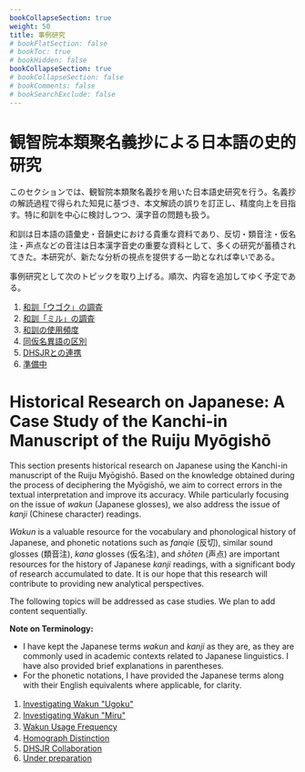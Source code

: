 ```yaml
---
bookCollapseSection: true
weight: 50
title: 事例研究
# bookFlatSection: false
# bookToc: true
# bookHidden: false
bookCollapseSection: true
# bookCollapseSection: false
# bookComments: false
# bookSearchExclude: false
---
```


# 観智院本類聚名義抄による日本語の史的研究


このセクションでは、観智院本類聚名義抄を用いた日本語史研究を行う。名義抄の解読過程で得られた知見に基づき、本文解読の誤りを訂正し、精度向上を目指す。特に和訓を中心に検討しつつ、漢字音の問題も扱う。

和訓は日本語の語彙史・音韻史における貴重な資料であり、反切・類音注・仮名注・声点などの音注は日本漢字音史の重要な資料として、多くの研究が蓄積されてきた。本研究が、新たな分析の視点を提供する一助となれば幸いである。

事例研究として次のトピックを取り上げる。順次、内容を追加してゆく予定である。


1. [和訓「ウゴク」の調査](/docs/notes/krm-main/case-study/1-ugoku/)　
2. [和訓「ミル」の調査](/docs/notes/krm-main/case-study/2-miru/)　
3. [和訓の使用頻度](/docs/notes/krm-main/case-study/3-wakun-uf/)　
4. [同仮名異語の区別](/docs/notes/krm-main/case-study/4-kana-split/)　
5. [DHSJRとの連携](/docs/notes/krm-main/case-study/5-dhsjr/)
6. [準備中](/docs/notes/krm-main/case-study/6/)


# Historical Research on Japanese: A Case Study of the Kanchi-in Manuscript of the Ruiju Myōgishō


This section presents historical research on Japanese using the Kanchi-in manuscript of the Ruiju Myōgishō. Based on the knowledge obtained during the process of deciphering the Myōgishō, we aim to correct errors in the textual interpretation and improve its accuracy. While particularly focusing on the issue of *wakun* (Japanese glosses), we also address the issue of *kanji* (Chinese character) readings.

*Wakun* is a valuable resource for the vocabulary and phonological history of Japanese, and phonetic notations such as *fanqie* (反切), similar sound glosses (類音注), *kana* glosses (仮名注), and *shōten* (声点) are important resources for the history of Japanese *kanji* readings, with a significant body of research accumulated to date. It is our hope that this research will contribute to providing new analytical perspectives.

The following topics will be addressed as case studies. We plan to add content sequentially.

**Note on Terminology:**

* I have kept the Japanese terms *wakun* and *kanji* as they are, as they are commonly used in academic contexts related to Japanese linguistics. I have also provided brief explanations in parentheses.
* For the phonetic notations, I have provided the Japanese terms along with their English equivalents where applicable, for clarity.


1. [Investigating Wakun "Ugoku"](/docs/notes/krm-main/case-study/1-ugoku/)　
2. [Investigating Wakun "Miru"](/docs/notes/krm-main/case-study/2-miru/)　
3. [Wakun Usage Frequency](/docs/notes/krm-main/case-study/3-wakun-uf/)　
4. [Homograph Distinction](/docs/notes/krm-main/case-study/4-kana-split/)　
5. [DHSJR Collaboration](/docs/notes/krm-main/case-study/5-dhsjr/)
6. [Under preparation](/docs/notes/krm-main/case-study/6/)
